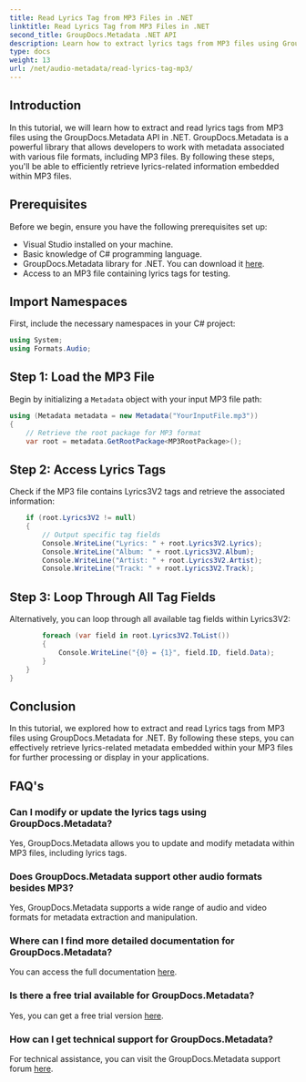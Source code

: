 ```yaml
---
title: Read Lyrics Tag from MP3 Files in .NET
linktitle: Read Lyrics Tag from MP3 Files in .NET
second_title: GroupDocs.Metadata .NET API
description: Learn how to extract lyrics tags from MP3 files using GroupDocs.Metadata for .NET. Follow our step-by-step tutorial.
type: docs
weight: 13
url: /net/audio-metadata/read-lyrics-tag-mp3/
---
```

## Introduction
In this tutorial, we will learn how to extract and read lyrics tags from MP3 files using the GroupDocs.Metadata API in .NET. GroupDocs.Metadata is a powerful library that allows developers to work with metadata associated with various file formats, including MP3 files. By following these steps, you'll be able to efficiently retrieve lyrics-related information embedded within MP3 files.
## Prerequisites
Before we begin, ensure you have the following prerequisites set up:
- Visual Studio installed on your machine.
- Basic knowledge of C# programming language.
- GroupDocs.Metadata library for .NET. You can download it [here](https://releases.groupdocs.com/metadata/net/).
- Access to an MP3 file containing lyrics tags for testing.

## Import Namespaces
First, include the necessary namespaces in your C# project:
```csharp
using System;
using Formats.Audio;
```
## Step 1: Load the MP3 File
Begin by initializing a `Metadata` object with your input MP3 file path:
```csharp
using (Metadata metadata = new Metadata("YourInputFile.mp3"))
{
    // Retrieve the root package for MP3 format
    var root = metadata.GetRootPackage<MP3RootPackage>();
```
## Step 2: Access Lyrics Tags
Check if the MP3 file contains Lyrics3V2 tags and retrieve the associated information:
```csharp
    if (root.Lyrics3V2 != null)
    {
        // Output specific tag fields
        Console.WriteLine("Lyrics: " + root.Lyrics3V2.Lyrics);
        Console.WriteLine("Album: " + root.Lyrics3V2.Album);
        Console.WriteLine("Artist: " + root.Lyrics3V2.Artist);
        Console.WriteLine("Track: " + root.Lyrics3V2.Track);
```
## Step 3: Loop Through All Tag Fields
Alternatively, you can loop through all available tag fields within Lyrics3V2:
```csharp
        foreach (var field in root.Lyrics3V2.ToList())
        {
            Console.WriteLine("{0} = {1}", field.ID, field.Data);
        }
    }
}
```

## Conclusion
In this tutorial, we explored how to extract and read Lyrics tags from MP3 files using GroupDocs.Metadata for .NET. By following these steps, you can effectively retrieve lyrics-related metadata embedded within your MP3 files for further processing or display in your applications.

## FAQ's
### Can I modify or update the lyrics tags using GroupDocs.Metadata?
Yes, GroupDocs.Metadata allows you to update and modify metadata within MP3 files, including lyrics tags.
### Does GroupDocs.Metadata support other audio formats besides MP3?
Yes, GroupDocs.Metadata supports a wide range of audio and video formats for metadata extraction and manipulation.
### Where can I find more detailed documentation for GroupDocs.Metadata?
You can access the full documentation [here](https://reference.groupdocs.com/metadata/net/).
### Is there a free trial available for GroupDocs.Metadata?
Yes, you can get a free trial version [here](https://releases.groupdocs.com/).
### How can I get technical support for GroupDocs.Metadata?
For technical assistance, you can visit the GroupDocs.Metadata support forum [here](https://forum.groupdocs.com/c/metadata/14).
